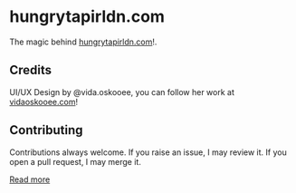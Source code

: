 # hungrytapirldn.com

The magic behind [hungrytapirldn.com](//www.hungrytapirldn.com)!. 

## Credits

UI/UX Design by @vida.oskooee, you can follow her work at [vidaoskooee.com](//www.vidaoskooee.com)!

## Contributing 

Contributions always welcome. If you raise an issue, I may review it. If you open a pull request, I may merge it. 

[Read more](https://media.giphy.com/media/Ju7l5y9osyymQ/giphy.gif)